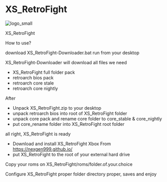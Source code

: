 # XS_RetroFight


![logo_small](https://user-images.githubusercontent.com/2828785/135751132-e9b69a70-d5e5-4a3f-aa20-3736f7157235.png)

XS_RetroFight

How to use?

download XS_RetroFight-Downloader.bat 
run from your desktop

XS_RetroFight-Downloader will download all files we need

- XS_RetroFight full folder pack
- retroarch bios pack
- retroarch core stale
- retroarch core nightly

After

- Unpack XS_RetroFight.zip to your desktop
- unpack retroarch bios into root of XS_RetroFight folder
- unpack core pack and rename core folder to core_stable & core_nightly 
- put core_rename folder into XS_RetroFight root folder

all right, XS_RetroFight is ready

- Download and install XS_RetroFight Xbox From https://nexgen999.github.io/
- put XS_RetroFight to the root of your external hard drive

Copy your roms on XS_RetroFight/roms/folder.of.your.choice

Configure XS_RetroFight proper folder directory proper, saves and enjoy
